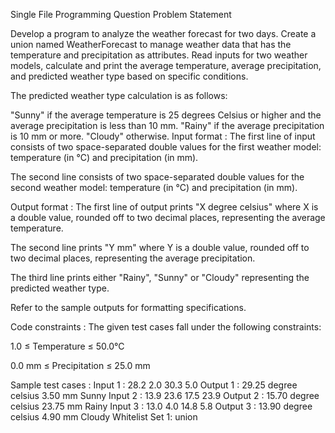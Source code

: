 Single File Programming Question
Problem Statement



Develop a program to analyze the weather forecast for two days. Create a union named WeatherForecast to manage weather data that has the temperature and precipitation as attributes. Read inputs for two weather models, calculate and print the average temperature, average precipitation, and predicted weather type based on specific conditions. 



The predicted weather type calculation is as follows:

"Sunny" if the average temperature is 25 degrees Celsius or higher and the average precipitation is less than 10 mm.
"Rainy" if the average precipitation is 10 mm or more.
"Cloudy" otherwise.
Input format :
The first line of input consists of two space-separated double values for the first weather model: temperature (in °C) and precipitation (in mm).

The second line consists of two space-separated double values for the second weather model: temperature (in °C) and precipitation (in mm).

Output format :
The first line of output prints "X degree celsius" where X is a double value, rounded off to two decimal places, representing the average temperature.

The second line prints "Y mm" where Y is a double value, rounded off to two decimal places, representing the average precipitation.

The third line prints either "Rainy", "Sunny" or "Cloudy" representing the predicted weather type.



Refer to the sample outputs for formatting specifications.

Code constraints :
The given test cases fall under the following constraints:

1.0 ≤ Temperature ≤ 50.0°C

0.0 mm ≤ Precipitation ≤ 25.0 mm

Sample test cases :
Input 1 :
28.2 2.0 
30.3 5.0 
Output 1 :
29.25 degree celsius
3.50 mm
Sunny
Input 2 :
13.9 23.6
17.5 23.9
Output 2 :
15.70 degree celsius
23.75 mm
Rainy
Input 3 :
13.0 4.0 
14.8 5.8 
Output 3 :
13.90 degree celsius
4.90 mm
Cloudy
Whitelist
Set 1:
union